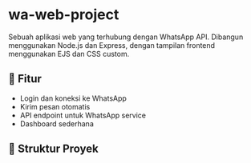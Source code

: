 # wa-web-project

Sebuah aplikasi web yang terhubung dengan WhatsApp API. Dibangun menggunakan Node.js dan Express, dengan tampilan frontend menggunakan EJS dan CSS custom.

## 🚀 Fitur
- Login dan koneksi ke WhatsApp
- Kirim pesan otomatis
- API endpoint untuk WhatsApp service
- Dashboard sederhana

## 📁 Struktur Proyek
